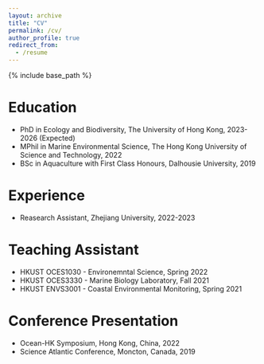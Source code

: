```yaml
---
layout: archive
title: "CV"
permalink: /cv/
author_profile: true
redirect_from:
  - /resume
---
```


{% include base_path %}

Education
======
* PhD in Ecology and Biodiversity, The University of Hong Kong, 2023-2026 (Expected)
* MPhil in Marine Environmental Science, The Hong Kong University of Science and Technology, 2022
* BSc in Aquaculture with First Class Honours, Dalhousie University, 2019

Experience
======
* Reasearch Assistant, Zhejiang University, 2022-2023

Teaching Assistant
======
* HKUST OCES1030 - Environemntal Science, Spring 2022
* HKUST OCES3330 - Marine Biology Laboratory, Fall 2021
* HKUST ENVS3001 - Coastal Environmental Monitoring, Spring 2021

Conference Presentation
======
* Ocean-HK Symposium, Hong Kong, China, 2022
* Science Atlantic Conference, Moncton, Canada, 2019

